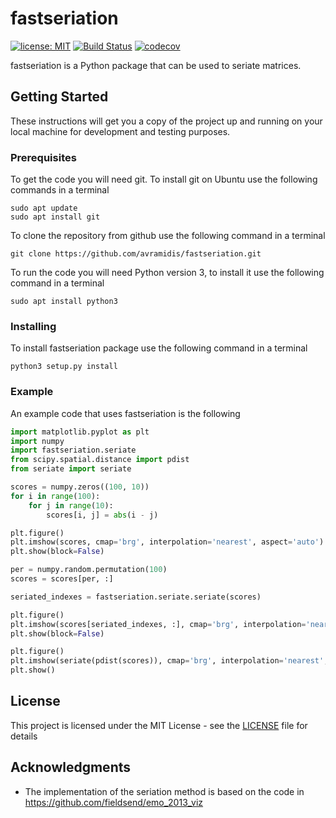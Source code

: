 # fastseriation

[![license: MIT](https://img.shields.io/badge/License-MIT-yellow.svg)](https://github.com/avramidis/fastseriation/blob/master/LICENSE)
[![Build Status](https://travis-ci.org/avramidis/fastseriation.svg?branch=master)](https://travis-ci.org/avramidis/fastseriation)
[![codecov](https://codecov.io/gh/avramidis/fastseriation/branch/master/graph/badge.svg)](https://codecov.io/gh/avramidis/fastseriation)

fastseriation is a Python package that can be used to seriate matrices.

## Getting Started

These instructions will get you a copy of the project up and running on your local machine for development and testing purposes.

### Prerequisites

To get the code you will need git. To install git on Ubuntu use the following commands in a terminal

```
sudo apt update
sudo apt install git
```

To clone the repository from github use the following command in a terminal

```
git clone https://github.com/avramidis/fastseriation.git
```

To run the code you will need Python version 3, to install it use the following command in a terminal

```
sudo apt install python3
```

### Installing

To install fastseriation package use the following command in a terminal

```
python3 setup.py install
```

### Example

An example code that uses fastseriation is the following

```python
import matplotlib.pyplot as plt
import numpy
import fastseriation.seriate
from scipy.spatial.distance import pdist
from seriate import seriate

scores = numpy.zeros((100, 10))
for i in range(100):
    for j in range(10):
        scores[i, j] = abs(i - j)

plt.figure()
plt.imshow(scores, cmap='brg', interpolation='nearest', aspect='auto')
plt.show(block=False)

per = numpy.random.permutation(100)
scores = scores[per, :]

seriated_indexes = fastseriation.seriate.seriate(scores)

plt.figure()
plt.imshow(scores[seriated_indexes, :], cmap='brg', interpolation='nearest', aspect='auto')
plt.show(block=False)

plt.figure()
plt.imshow(seriate(pdist(scores)), cmap='brg', interpolation='nearest', aspect='auto')
plt.show()
```

## License

This project is licensed under the MIT License - see the [LICENSE](LICENSE) file for details

## Acknowledgments

* The implementation of the seriation method is based on the code in https://github.com/fieldsend/emo_2013_viz